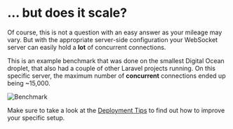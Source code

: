 # ... but does it scale?

Of course, this is not a question with an easy answer as your mileage may vary. But with the appropriate server-side configuration your WebSocket server can easily hold a **lot** of concurrent connections.

This is an example benchmark that was done on the smallest Digital Ocean droplet, that also had a couple of other Laravel projects running. On this specific server, the maximum number of **concurrent** connections ended up being ~15,000.

![Benchmark](/img/simultaneous_users.png)

Make sure to take a look at the [Deployment Tips](/1.0/faq/deploying.html) to find out how to improve your specific setup.